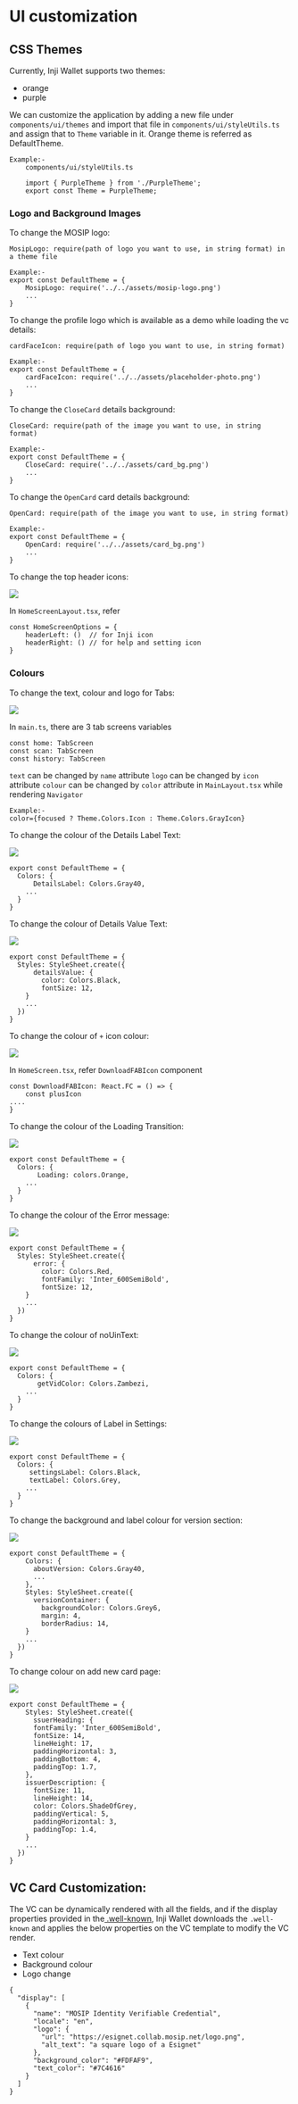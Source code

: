 # UI customization

## CSS Themes

Currently, Inji Wallet supports two themes:

* orange
* purple

We can customize the application by adding a new file under `components/ui/themes` and import that file in `components/ui/styleUtils.ts` and assign that to `Theme` variable in it. Orange theme is referred as DefaultTheme.

```
Example:-
    components/ui/styleUtils.ts

    import { PurpleTheme } from './PurpleTheme';
    export const Theme = PurpleTheme;
```

### Logo and Background Images

To change the MOSIP logo:

```
MosipLogo: require(path of logo you want to use, in string format) in a theme file

Example:-
export const DefaultTheme = {
    MosipLogo: require('../../assets/mosip-logo.png')
    ...
}
```

To change the profile logo which is available as a demo while loading the vc details:

```
cardFaceIcon: require(path of logo you want to use, in string format)

Example:-
export const DefaultTheme = {
    cardFaceIcon: require('../../assets/placeholder-photo.png')
    ...
}
```

To change the `CloseCard` details background:

```
CloseCard: require(path of the image you want to use, in string format)

Example:-
export const DefaultTheme = {
    CloseCard: require('../../assets/card_bg.png')
    ...
}
```

To change the `OpenCard` card details background:

```
OpenCard: require(path of the image you want to use, in string format)

Example:-
export const DefaultTheme = {
    OpenCard: require('../../assets/card_bg.png')
    ...
}
```

To change the top header icons:

![](../../../.gitbook/assets/header\_icons.png)

In `HomeScreenLayout.tsx`, refer

```
const HomeScreenOptions = {
    headerLeft: ()  // for Inji icon
    headerRight: () // for help and setting icon
}
```

### Colours

To change the text, colour and logo for Tabs:

![](../../../.gitbook/assets/bottom\_tabs.png)

In `main.ts`, there are 3 tab screens variables

```
const home: TabScreen
const scan: TabScreen
const history: TabScreen

```

`text` can be changed by `name` attribute `logo` can be changed by `icon` attribute `colour` can be changed by `color` attribute in `MainLayout.tsx` while rendering `Navigator`

```
Example:-
color={focused ? Theme.Colors.Icon : Theme.Colors.GrayIcon}
```

To change the colour of the Details Label Text:

![](../../../.gitbook/assets/details-label.png)

```
export const DefaultTheme = {
  Colors: {
      DetailsLabel: Colors.Gray40,
    ...
  }
}
```

To change the colour of Details Value Text:

![](../../../.gitbook/assets/details-value.png)

```
export const DefaultTheme = {
  Styles: StyleSheet.create({
      detailsValue: {
        color: Colors.Black,
        fontSize: 12,
    }
    ...
  })
}
```

To change the colour of `+` icon colour:

![](../../../.gitbook/assets/add-id-button.png)

In `HomeScreen.tsx`, refer `DownloadFABIcon` component

```
const DownloadFABIcon: React.FC = () => {
    const plusIcon
....
}
```

To change the colour of the Loading Transition:

![](../../../.gitbook/assets/loading-transition.png)

```
export const DefaultTheme = {
  Colors: {
       Loading: colors.Orange,
    ...
  }
}
```

To change the colour of the Error message:

![](../../../.gitbook/assets/error-message.png)

```
export const DefaultTheme = {
  Styles: StyleSheet.create({
      error: {
        color: Colors.Red,
        fontFamily: 'Inter_600SemiBold',
        fontSize: 12,
    }
    ...
  })
}
```

To change the colour of noUinText:

![](../../../.gitbook/assets/no-uin-text.png)

```
export const DefaultTheme = {
  Colors: {
       getVidColor: Colors.Zambezi,
    ...
  }
}
```

To change the colours of Label in Settings:

![](../../../.gitbook/assets/settings-labels.png)

```
export const DefaultTheme = {
  Colors: {
     settingsLabel: Colors.Black,
     textLabel: Colors.Grey,
    ...
  }
}
```

To change the background and label colour for version section:

![](../../../.gitbook/assets/about-version.png)

```
export const DefaultTheme = {
    Colors: {
      aboutVersion: Colors.Gray40,
      ...
    },
    Styles: StyleSheet.create({
      versionContainer: {
        backgroundColor: Colors.Grey6,
        margin: 4,
        borderRadius: 14,
    }
    ...
  })
}
```

To change colour on add new card page:

![](../../../.gitbook/assets/add-new-card.png)

```
export const DefaultTheme = {
    Styles: StyleSheet.create({
      ssuerHeading: {
      fontFamily: 'Inter_600SemiBold',
      fontSize: 14,
      lineHeight: 17,
      paddingHorizontal: 3,
      paddingBottom: 4,
      paddingTop: 1.7,
    },
    issuerDescription: {
      fontSize: 11,
      lineHeight: 14,
      color: Colors.ShadeOfGrey,
      paddingVertical: 5,
      paddingHorizontal: 3,
      paddingTop: 1.4,
    }
    ...
  })
}
```

## VC Card Customization:

The VC can be dynamically rendered with all the fields, and if the display properties provided in the[ .well-known](https://mosip-team.slack.com/archives/D05BJE34VT4/p1708683594418449), Inji Wallet downloads the `.well-known` and applies the below properties on the VC template to modify the VC render.

* Text colour
* Background colour
* Logo change

```
{
  "display": [
    {
      "name": "MOSIP Identity Verifiable Credential",
      "locale": "en",
      "logo": {
        "url": "https://esignet.collab.mosip.net/logo.png",
        "alt_text": "a square logo of a Esignet"
      },
      "background_color": "#FDFAF9",
      "text_color": "#7C4616"
    }
  ]
}
```
